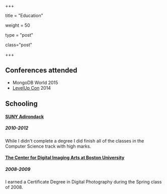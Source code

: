 +++

title = "Education"

weight = 50

type = "post"

class="post"

+++

## Conferences attended

  - MongoDB World 2015
  - [LevelUp Con](http://www.levelupcon.com/) 2014

## Schooling

#### [SUNY Adirondack](https://www.sunyacc.edu/)
##### 2010-2012

While I didn't complete a degree I did finish all of the classes in the Computer Science track with high marks.

#### [The Center for Digital Imaging Arts at Boston University](https://en.wikipedia.org/wiki/Center_for_Digital_Imaging_Arts_at_Boston_University)
##### 2008-2009

I earned a Certificate Degree in Digital Photography during the Spring class of 2008.
